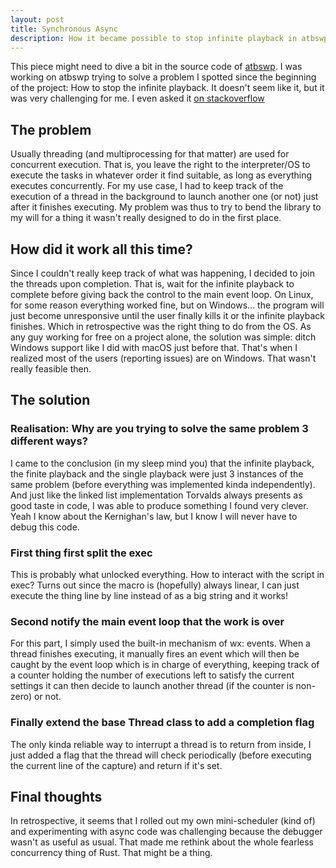 ```yaml
---
layout: post
title: Synchronous Async
description: How it became possible to stop infinite playback in atbswp
---
```

This piece might need to dive a bit in the source code of [atbswp](https://git.sr.ht/~rmpr/atbswp).
I was working on atbswp trying to solve a problem I spotted since the beginning of the project: How to
stop the infinite playback. It doesn't seem like it, but it was very challenging for me.
I even asked it [on stackoverflow](https://stackoverflow.com/questions/60296543/how-to-update-the-state-of-a-toggle-button-after-process-completion)

## The problem
Usually threading (and multiprocessing for that matter) are used for concurrent 
execution. That is, you leave the right to the interpreter/OS to execute 
the tasks in whatever order it find suitable, as long as everything executes 
concurrently. For my use case, I had to keep track of the execution of a thread in the background to launch another 
one (or not) just after it finishes executing.  My problem was thus to try to bend the library 
to my will for a thing it wasn't really designed to do in the first place.


## How did it work all this time?
Since I couldn't really keep track of what was happening, I decided to join the 
threads upon completion. That is, wait for the infinite playback to complete 
before giving back the control to the main event loop. On Linux, for some reason 
everything worked fine, but on Windows... the program will just become unresponsive 
until the user finally kills it or the infinite playback finishes. Which in 
retrospective was the right thing to do from the OS. As any guy working for free 
on a project alone, the solution was simple: ditch Windows support like I did with 
macOS just before that. That's when I realized most of the users (reporting issues) 
are on Windows. That wasn't really feasible then.

## The solution

### Realisation: Why are you trying to solve the same problem 3 different ways?
I came to the conclusion (in my sleep mind you) that the infinite playback, 
the finite playback and the single playback were just 3 instances of the same 
problem (before everything was implemented kinda independently). And just like the 
linked list implementation Torvalds always presents as good taste in code, 
I was able to produce something I found very clever. Yeah I know about the Kernighan's 
law, but I know I will never have to debug this code.

### First thing first split the exec
This is probably what unlocked everything. How to interact with the script 
in exec? Turns out since the macro is (hopefully) always linear, I can just 
execute the thing line by line instead of as a big string and it works!

### Second notify the main event loop that the work is over
For this part, I simply used the built-in mechanism of wx: events. When a thread 
finishes executing, it manually fires an event which will then be caught by the 
event loop which is in charge of everything, keeping track of a counter holding 
the number of executions left to satisfy the current settings it can then decide 
to launch another thread (if the counter is non-zero) or not.

### Finally extend the base Thread class to add a completion flag
The only kinda reliable way to interrupt a thread is to return from inside, I just 
added a flag that the thread will check periodically (before executing the 
current line of the capture) and return if it's set.

## Final thoughts
In retrospective, it seems that I rolled out my own mini-scheduler (kind of) and 
experimenting with async code was challenging because the debugger wasn't as 
useful as usual. That made me rethink about the whole fearless concurrency 
thing of Rust. That might be a thing.
 
